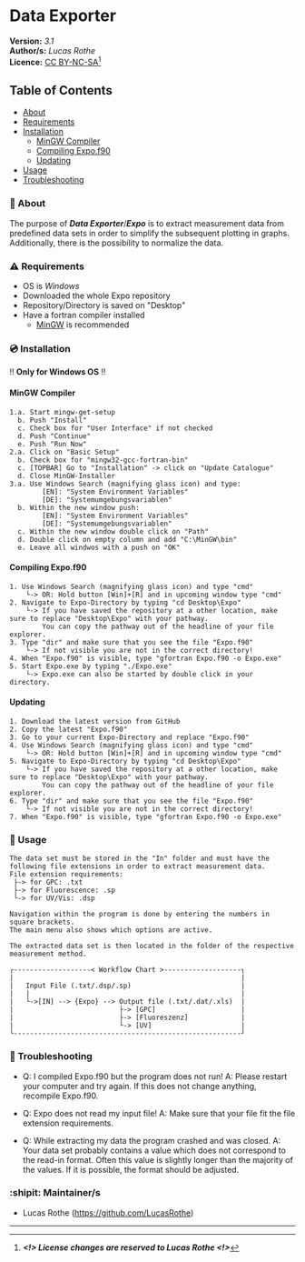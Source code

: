 # Data Exporter 

**Version:** _3.1_ <br>
**Author/s:** _Lucas Rothe_<br>
**Licence:** [CC BY-NC-SA](https://creativecommons.org/licenses/by-nc-sa/4.0/legalcode)[^1] <br>

## Table of Contents
- [About](#about)
- [Requirements](#requirements)
- [Installation](#installation)
  - [MinGW Compiler](#mingw-compiler)
  - [Compiling Expo.f90](#compiling-expof90)
  - [Updating](#updating)
- [Usage](#usage)
- [Troubleshooting](#troubleshooting)


### :dart: About
    
The purpose of ***Data Exporter***/***Expo*** is to extract measurement data from predefined data sets in order to simplify the subsequent plotting in graphs. Additionally, there is the possibility to normalize the data.

### :warning: Requirements
- OS is _Windows_
- Downloaded the whole Expo repository
- Repository/Directory is saved on "Desktop"
- Have a fortran compiler installed
  - [MinGW](https://sourceforge.net/projects/mingw/) is recommended 

### :cd: Installation
 :bangbang: **Only for Windows OS** :bangbang:
 
 #### MinGW Compiler
    1.a. Start mingw-get-setup
      b. Push "Install"
      c. Check box for "User Interface" if not checked
      d. Push "Continue"
      e. Push "Run Now"
    2.a. Click on "Basic Setup"
      b. Check box for "mingw32-gcc-fortran-bin"
      c. [TOPBAR] Go to "Installation" -> click on "Update Catalogue"
      d. Close MinGW-Installer
    3.a. Use Windows Search (magnifying glass icon) and type:
            [EN]: "System Environment Variables"
            [DE]: "Systemumgebungsvariablen"  
      b. Within the new window push: 
            [EN]: "System Environment Variables"
            [DE]: "Systemumgebungsvariablen"
      c. Within the new window double click on "Path" 
      d. Double click on empty column and add "C:\MinGW\bin"
      e. Leave all windwos with a push on "OK"      

 #### Compiling Expo.f90
    1. Use Windows Search (magnifying glass icon) and type "cmd"
        └-> OR: Hold button [Win]+[R] and in upcoming window type "cmd"
    2. Navigate to Expo-Directory by typing "cd Desktop\Expo"
        └-> If you have saved the repository at a other location, make sure to replace "Desktop\Expo" with your pathway.
            You can copy the pathway out of the headline of your file explorer.
    3. Type "dir" and make sure that you see the file "Expo.f90"
        └-> If not visible you are not in the correct directory!
    4. When "Expo.f90" is visible, type "gfortran Expo.f90 -o Expo.exe"
    5. Start Expo.exe by typing "./Expo.exe"
        └-> Expo.exe can also be started by double click in your directory.

 #### Updating
    1. Download the latest version from GitHub
    2. Copy the latest "Expo.f90"
    3. Go to your current Expo-Directory and replace "Expo.f90"
    4. Use Windows Search (magnifying glass icon) and type "cmd"
        └-> OR: Hold button [Win]+[R] and in upcoming window type "cmd"
    5. Navigate to Expo-Directory by typing "cd Desktop\Expo"
        └-> If you have saved the repository at a other location, make sure to replace "Desktop\Expo" with your pathway.
            You can copy the pathway out of the headline of your file explorer.
    6. Type "dir" and make sure that you see the file "Expo.f90"
        └-> If not visible you are not in the correct directory!
    7. When "Expo.f90" is visible, type "gfortran Expo.f90 -o Expo.exe"

### :notebook: Usage
    The data set must be stored in the "In" folder and must have the following file extensions in order to extract measurement data.
    File extension requirements:
     ├-> for GPC: .txt
     ├-> for Fluorescence: .sp
     └-> for UV/Vis: .dsp

    Navigation within the program is done by entering the numbers in square brackets.
    The main menu also shows which options are active.

    The extracted data set is then located in the folder of the respective measurement method.
    
    ┌-------------------< Workflow Chart >-------------------┐
    |                                                        |
    |   Input File (.txt/.dsp/.sp)                           |
    |   |                                                    |
    |   └->[IN] --> {Expo} --> Output file (.txt/.dat/.xls)  |
    |                          ├-> [GPC]                     |
    |                          ├-> [Fluoreszenz]             |
    |                          └-> [UV]                      |
    └--------------------------------------------------------┘

### :anger: Troubleshooting
 + Q: I compiled Expo.f90 but the program does not run!
   A: Please restart your computer and try again. If this does not change anything, recompile Expo.f90.

 + Q: Expo does not read my input file!
   A: Make sure that your file fit the file extension requirements.

 + Q: While extracting my data the program crashed and was closed.
   A: Your data set probably contains a value which does not correspond to the read-in format.
      Often this value is slightly longer than the majority of the values. If it is possible, the
      format should be adjusted.

### :shipit: Maintainer/s
- Lucas Rothe (https://github.com/LucasRothe)

-----------------------
[^1]:***<!> License changes are reserved to Lucas Rothe <!>***